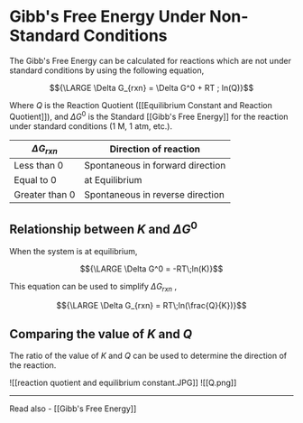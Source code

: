 # Gibb's Free Energy Under Non-Standard Conditions

The Gibb's Free Energy can be calculated for reactions which are not under standard conditions by using the following equation,

$${\LARGE \Delta G_{rxn} = \Delta G^0 + RT
; ln(Q)}$$

Where *Q* is the Reaction Quotient ([[Equilibrium Constant and Reaction Quotient]]), and
${\Delta G^0}$ is the Standard [[Gibb's Free Energy]] for the reaction under standard conditions (1 M, 1 atm, etc.).

| ${\Delta G_{rxn}}$ | Direction of reaction            |
| -------------- | -------------------------------- |
| Less than 0    | Spontaneous in forward direction |
| Equal to 0     | at Equilibrium                   |
| Greater than 0 | Spontaneous in reverse direction                                 |

## Relationship between *K* and ${\Delta G^0}$

When the system is at equilibrium,

$${\LARGE  \Delta G^0 = -RT\;ln(K)}$$

This equation can be used to simplify ${\Delta G_{rxn}}$ ,

$${\LARGE \Delta G_{rxn} = RT\;ln(\frac{Q}{K})}$$



## Comparing the value of *K* and *Q*

The ratio of the value of *K* and *Q* can be used to determine the direction of the reaction.


![[reaction quotient and equilibrium constant.JPG]]
![[Q.png]]


---
Read also - [[Gibb's Free Energy]]